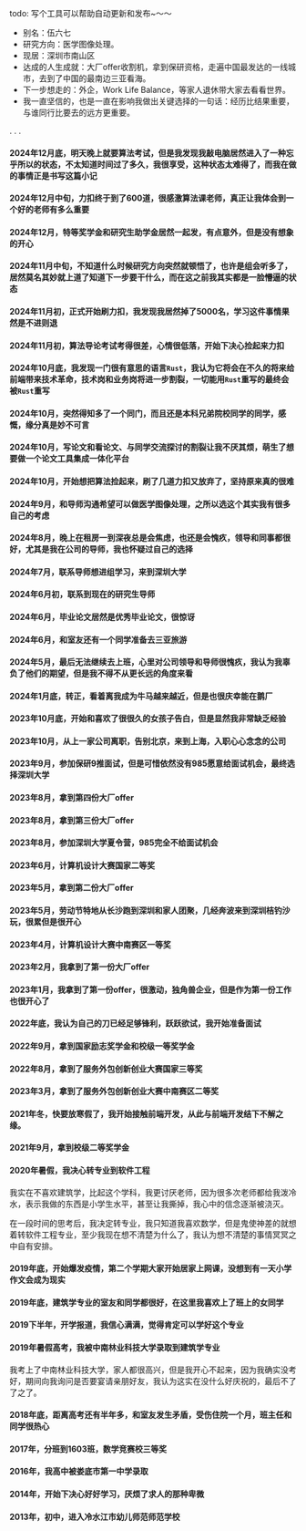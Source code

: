 
todo: 写个工具可以帮助自动更新和发布~～～


- 别名：伍六七
- 研究方向：医学图像处理。
- 现居：深圳市南山区
- 达成的人生成就：大厂offer收割机，拿到保研资格，走遍中国最发达的一线城市，去到了中国的最南边三亚看海。
- 下一步想走的：外企，Work Life Balance，等家人退休带大家去看看世界。
- 我一直坚信的，也是一直在影响我做出关键选择的一句话：经历比结果重要，与谁同行比要去的远方更重要。

.
.
.

#### 2024年12月底，明天晚上就要算法考试，但是我发现我敲电脑居然进入了一种忘乎所以的状态，不太知道时间过了多久，我很享受，这种状态太难得了，而我在做的事情正是书写这篇小记


####  2024年12月中旬，力扣终于到了600道，很感激算法课老师，真正让我体会到一个好的老师有多么重要


#### 2024年12月，特等奖学金和研究生助学金居然一起发，有点意外，但是没有想象的开心


####  2024年11月中旬，不知道什么时候研究方向突然就顿悟了，也许是组会听多了，居然莫名其妙就上道了知道下一步要干什么，而在这之前我其实都是一脸懵逼的状态


####  2024年11月初，正式开始刷力扣，我发现我居然掉了5000名，学习这件事情果然是不进则退


#### 2024年11月初，算法导论考试考得很差，心情很低落，开始下决心捡起来力扣


#### 2024年10月底，我发现一门很有意思的语言`Rust`，我认为它将会在不久的将来给前端带来技术革命，技术岗和业务岗将进一步割裂，一切能用`Rust`重写的最终会被`Rust`重写


#### 2024年10月，突然得知多了一个同门，而且还是本科兄弟院校同学的同学，感慨，缘分真是妙不可言


#### 2024年10月，写论文和看论文、与同学交流探讨的割裂让我不厌其烦，萌生了想要做一个论文工具集成一体化平台


#### 2024年10月，开始想把算法捡起来，刷了几道力扣又放弃了，坚持原来真的很难


#### 2024年9月，和导师沟通希望可以做医学图像处理，之所以选这个其实我有很多自己的考虑



#### 2024年8月，晚上在租房一到深夜总是会焦虑，也还是会愧疚，领导和同事都很好，尤其是我在公司的导师，我也怀疑过自己的选择



#### 2024年7月，联系导师想进组学习，来到深圳大学



#### 2024年6月初，联系到现在的研究生导师



#### 2024年6月，毕业论文居然是优秀毕业论文，很惊讶



#### 2024年6月，和室友还有一个同学准备去三亚旅游


#### 2024年5月，最后无法继续去上班，心里对公司领导和导师很愧疚，我认为我辜负了他们的期望，但是我不得不从更长远的角度来看


#### 2024年1月底，转正，看着离我成为牛马越来越近，但是也很庆幸能在鹅厂


#### 2023年10月底，开始和喜欢了很很久的女孩子告白，但是显然我非常缺乏经验


#### 2023年10月，从上一家公司离职，告别北京，来到上海，入职心心念念的公司


#### 2023年9月，参加保研9推面试，但是可惜依然没有985愿意给面试机会，最终选择深圳大学

#### 2023年8月，拿到第四份大厂offer


#### 2023年8月，拿到第三份大厂offer


#### 2023年8月，参加深圳大学夏令营，985完全不给面试机会


#### 2023年6月，计算机设计大赛国家二等奖


#### 2023年5月，拿到第二份大厂offer


#### 2023年5月，劳动节特地从长沙跑到深圳和家人团聚，几经奔波来到深圳桔钓沙玩，很累但是很开心


#### 2023年4月，计算机设计大赛中南赛区一等奖


#### 2023年2月，我拿到了第一份大厂offer


#### 2023年1月，我拿到了第一份offer，很激动，独角兽企业，但是作为第一份工作也很开心了


#### 2022年底，我认为自己的刀已经足够锋利，跃跃欲试，我开始准备面试


#### 2022年9月，拿到国家励志奖学金和校级一等奖学金


#### 2022年8月，拿到了服务外包创新创业大赛国家三等奖


#### 2023年3月，拿到了服务外包创新创业大赛中南赛区二等奖


#### 2021年冬，快要放寒假了，我开始接触前端开发，从此与前端开发结下不解之缘。

#### 2021年9月，拿到校级二等奖学金

#### 2020年暑假，我决心转专业到软件工程
我实在不喜欢建筑学，比起这个学科，我更讨厌老师，因为很多次老师都给我泼冷水，表示我做的东西是小学生水平，甚至让我撕掉，我心中的信念逐渐被浇灭。


在一段时间的思考后，我决定转专业，我只知道我喜欢数学，但是鬼使神差的就想着转软件工程专业，至少我现在想不清楚为什么了，我认为想不清楚的事情冥冥之中自有安排。


#### 2019年底，开始爆发疫情，第二个学期大家开始居家上网课，没想到有一天小学作文会成为现实


#### 2019年底，建筑学专业的室友和同学都很好，在这里我喜欢上了班上的女同学


#### 2019下半年，开学报道，我信心满满，觉得肯定可以学好这个专业


#### 2019年暑假高考，我被中南林业科技大学录取到建筑学专业
我考上了中南林业科技大学，家人都很高兴，但是我开心不起来，因为我确实没考好，期间向我询问是否要宴请亲朋好友，我认为这实在没什么好庆祝的，最后不了了之了。



#### 2018年底，距离高考还有半年多，和室友发生矛盾，受伤住院一个月，班主任和同学很热心


#### 2017年，分班到1603班，数学竞赛校三等奖


#### 2016年，我高中被娄底市第一中学录取


#### 2014年，开始下决心好好学习，厌烦了求人的那种卑微


#### 2013年，初中，进入冷水江市幼儿师范师范学校